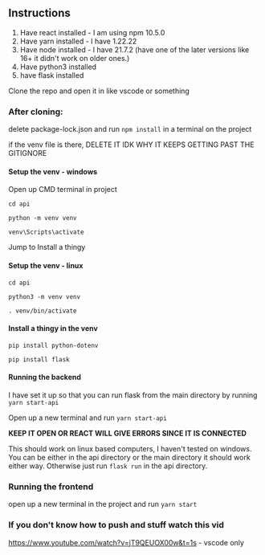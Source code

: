 ## Instructions

1. Have react installed - I am using npm 10.5.0
2. Have yarn installed - I have 1.22.22
3. Have node installed - I have 21.7.2 (have one of the later versions like 16+ it didn't work on older ones.)
4. Have python3 installed
5. have flask installed

Clone the repo and open it in like vscode or something

### After cloning:

delete package-lock.json and run `npm install` in a terminal on the project

if the venv file is there, DELETE IT IDK WHY IT KEEPS GETTING PAST THE GITIGNORE

#### Setup the venv - windows

Open up CMD terminal in project

`cd api`

`python -m venv venv`

`venv\Scripts\activate`

Jump to Install a thingy

#### Setup the venv - linux

`cd api`

`python3 -m venv venv`

`. venv/bin/activate`

#### Install a thingy in the venv
`pip install python-dotenv`

`pip install flask`

#### Running the backend
I have set it up so that you can run flask from the main directory by running `yarn start-api`

Open up a new terminal and run `yarn start-api`

**KEEP IT OPEN OR REACT WILL GIVE ERRORS SINCE IT IS CONNECTED**

This should work on linux based computers, I haven't tested on windows. You can be either in the api directory or the main directory it should work either way. Otherwise just run `flask run` in the api directory.

### Running the frontend
open up a new terminal in the project and run 
`yarn start`

### If you don't know how to push and stuff watch this vid
https://www.youtube.com/watch?v=jT9QEUOX00w&t=1s - vscode only
